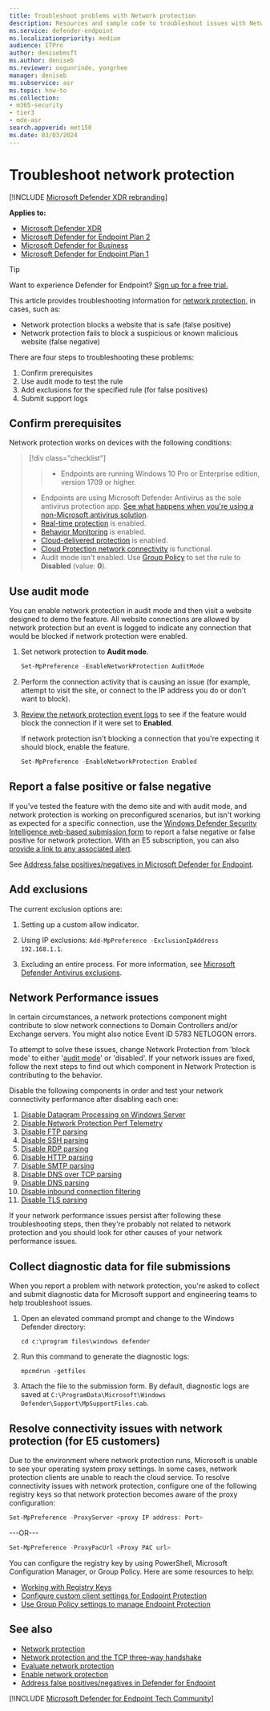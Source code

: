 ```yaml
---
title: Troubleshoot problems with Network protection
description: Resources and sample code to troubleshoot issues with Network protection in Microsoft Defender for Endpoint.
ms.service: defender-endpoint
ms.localizationpriority: medium
audience: ITPro
author: denisebmsft
ms.author: deniseb
ms.reviewer: oogunrinde, yongrhee
manager: deniseb
ms.subservice: asr
ms.topic: how-to
ms.collection:
- m365-security
- tier3
- mde-asr
search.appverid: met150
ms.date: 03/03/2024
---
```


# Troubleshoot network protection

[!INCLUDE [Microsoft Defender XDR rebranding](../includes/microsoft-defender.md)]

**Applies to:**
- [Microsoft Defender XDR](/defender-xdr)
- [Microsoft Defender for Endpoint Plan 2](microsoft-defender-endpoint.md)
- [Microsoft Defender for Business](https://www.microsoft.com/security/business/endpoint-security/microsoft-defender-business?branch=main)
- [Microsoft Defender for Endpoint Plan 1](microsoft-defender-endpoint.md)

> [!TIP]
> Want to experience Defender for Endpoint? [Sign up for a free trial.](https://go.microsoft.com/fwlink/p/?linkid=2225630&clcid=0x409&culture=en-us&country=us)

This article provides troubleshooting information for [network protection](network-protection.md), in cases, such as:

- Network protection blocks a website that is safe (false positive)
- Network protection fails to block a suspicious or known malicious website (false negative)

There are four steps to troubleshooting these problems:

1. Confirm prerequisites
2. Use audit mode to test the rule
3. Add exclusions for the specified rule (for false positives)
4. Submit support logs

## Confirm prerequisites

Network protection works on devices with the following conditions:

> [!div class="checklist"]
> > - Endpoints are running Windows 10 Pro or Enterprise edition, version 1709 or higher.
> - Endpoints are using Microsoft Defender Antivirus as the sole antivirus protection app. [See what happens when you're using a non-Microsoft antivirus solution](/windows/security/threat-protection/microsoft-defender-antivirus/microsoft-defender-antivirus-compatibility).
> - [Real-time protection](/windows/security/threat-protection/microsoft-defender-antivirus/configure-real-time-protection-microsoft-defender-antivirus) is enabled.
> - [Behavior Monitoring](behavior-monitor.md) is enabled.
> - [Cloud-delivered protection](/windows/security/threat-protection/microsoft-defender-antivirus/enable-cloud-protection-microsoft-defender-antivirus) is enabled.
> - [Cloud Protection network connectivity](configure-network-connections-microsoft-defender-antivirus.md) is functional.
> - Audit mode isn't enabled. Use [Group Policy](enable-network-protection.md#group-policy) to set the rule to **Disabled** (value: **0**).

## Use audit mode

You can enable network protection in audit mode and then visit a website designed to demo the feature. All website connections are allowed by network protection but an event is logged to indicate any connection that would be blocked if network protection were enabled.

1. Set network protection to **Audit mode**.

   ```PowerShell
   Set-MpPreference -EnableNetworkProtection AuditMode
   ```

2. Perform the connection activity that is causing an issue (for example, attempt to visit the site, or connect to the IP address you do or don't want to block).

3. [Review the network protection event logs](network-protection.md#review-network-protection-events-in-windows-event-viewer) to see if the feature would block the connection if it were set to **Enabled**.

   If network protection isn't blocking a connection that you're expecting it should block, enable the feature.

   ```PowerShell
   Set-MpPreference -EnableNetworkProtection Enabled
   ```

## Report a false positive or false negative

If you've tested the feature with the demo site and with audit mode, and network protection is working on preconfigured scenarios, but isn't working as expected for a specific connection, use the [Windows Defender Security Intelligence web-based submission form](https://www.microsoft.com/wdsi/filesubmission) to report a false negative or false positive for network protection. With an E5 subscription, you can also [provide a link to any associated alert](alerts-queue.md).

See [Address false positives/negatives in Microsoft Defender for Endpoint](defender-endpoint-false-positives-negatives.md).

## Add exclusions

The current exclusion options are:

1. Setting up a custom allow indicator.

2. Using IP exclusions: `Add-MpPreference -ExclusionIpAddress 192.168.1.1`.

3. Excluding an entire process. For more information, see [Microsoft Defender Antivirus exclusions](configure-exclusions-microsoft-defender-antivirus.md).

## Network Performance issues

In certain circumstances, a network protections component might contribute to slow network connections to Domain Controllers and/or Exchange servers. You might also notice Event ID 5783 NETLOGON errors.

To attempt to solve these issues, change Network Protection from 'block mode' to either '[audit mode](troubleshoot-np.md)' or 'disabled'. If your network issues are fixed, follow the next steps to find out which component in Network Protection is contributing to the behavior.

Disable the following components in order and test your network connectivity performance after disabling each one:

1. [Disable Datagram Processing on Windows Server](/powershell/module/defender/set-mppreference?view=windowsserver2022-ps&preserve-view=true)
1. [Disable Network Protection Perf Telemetry](/powershell/module/defender/set-mppreference?view=windowsserver2022-ps&preserve-view=true)
1. [Disable FTP parsing](/powershell/module/defender/set-mppreference?view=windowsserver2022-ps&preserve-view=true)
1. [Disable SSH parsing](/powershell/module/defender/set-mppreference?view=windowsserver2022-ps&preserve-view=true)
1. [Disable RDP parsing](/powershell/module/defender/set-mppreference?view=windowsserver2022-ps&preserve-view=true)
1. [Disable HTTP parsing](/powershell/module/defender/set-mppreference?view=windowsserver2022-ps&preserve-view=true)
1. [Disable SMTP parsing](/powershell/module/defender/set-mppreference?view=windowsserver2022-ps&preserve-view=true)
1. [Disable DNS over TCP parsing](/powershell/module/defender/set-mppreference?view=windowsserver2022-ps&preserve-view=true)
1. [Disable DNS parsing ](/powershell/module/defender/set-mppreference?view=windowsserver2022-ps&preserve-view=true)
1. [Disable inbound connection filtering](/powershell/module/defender/set-mppreference?view=windowsserver2022-ps&preserve-view=true)
1. [Disable TLS parsing](/powershell/module/defender/set-mppreference?view=windowsserver2022-ps&preserve-view=true)

If your network performance issues persist after following these troubleshooting steps, then they're probably not related to network protection and you should look for other causes of your network performance issues.

## Collect diagnostic data for file submissions

When you report a problem with network protection, you're asked to collect and submit diagnostic data for Microsoft support and engineering teams to help troubleshoot issues.

1. Open an elevated command prompt and change to the Windows Defender directory:

   ```console
   cd c:\program files\windows defender
   ```

2. Run this command to generate the diagnostic logs:

   ```console
   mpcmdrun -getfiles
   ```

3. Attach the file to the submission form. By default, diagnostic logs are saved at `C:\ProgramData\Microsoft\Windows Defender\Support\MpSupportFiles.cab`.

## Resolve connectivity issues with network protection (for E5 customers)

Due to the environment where network protection runs, Microsoft is unable to see your operating system proxy settings. In some cases, network protection clients are unable to reach the cloud service. To resolve connectivity issues with network protection, configure one of the following registry keys so that network protection becomes aware of the proxy configuration:

```powershell
Set-MpPreference -ProxyServer <proxy IP address: Port>
```

---OR---

```powershell
Set-MpPreference -ProxyPacUrl <Proxy PAC url>
```

You can configure the registry key by using PowerShell, Microsoft Configuration Manager, or Group Policy. Here are some resources to help:

- [Working with Registry Keys](/powershell/scripting/samples/working-with-registry-keys)
- [Configure custom client settings for Endpoint Protection](/mem/configmgr/protect/deploy-use/endpoint-protection-configure-client)
- [Use Group Policy settings to manage Endpoint Protection](/mem/configmgr/protect/deploy-use/endpoint-protection-group-policies)

## See also

- [Network protection](network-protection.md)
- [Network protection and the TCP three-way handshake](network-protection.md#network-protection-and-the-tcp-three-way-handshake)
- [Evaluate network protection](evaluate-network-protection.md)
- [Enable network protection](enable-network-protection.md)
- [Address false positives/negatives in Defender for Endpoint](defender-endpoint-false-positives-negatives.md)

[!INCLUDE [Microsoft Defender for Endpoint Tech Community](../includes/defender-mde-techcommunity.md)]
